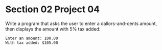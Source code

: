 # Section 02 Project 04

Write a program that asks the user to enter a dallors-and-cents amount, then displays the amount with 5% tax added:

```text
Enter an amount: 100.00
With tax added: $105.00
```

